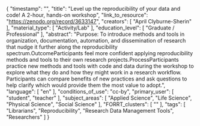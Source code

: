{
    "timestamp": "",
    "title": "Level up the reproducibility of your data and code! A 2-hour, hands-on workshop",
    "link_to_resource": "https://zenodo.org/record/3633147",
    "creators": [
        "April Clyburne-Sherin"
    ],
    "material_type": [
        "Activity/Lab"
    ],
    "education_level": [
        "Graduate / Professional"
    ],
    "abstract": "Purpose: To introduce methods and tools in organization, documentation, automation, and dissemination of research that nudge it further along the reproducibility spectrum.OutcomeParticipants feel more confident applying reproducibility methods and tools to their own research projects.ProcessParticipants practice new methods and tools with code and data during the workshop to explore what they do and how they might work in a research workflow. Participants can compare benefits of new practices and ask questions to help clarify which would provide them the most value to adopt.",
    "language": [
        "en"
    ],
    "conditions_of_use": "cc-by",
    "primary_user": [
        "student",
        "teacher"
    ],
    "subject_areas": [
        "Applied Science",
        "Life Science",
        "Physical Science",
        "Social Science"
    ],
    "FORRT_clusters": [
        ""
    ],
    "tags": [
        "Librarians",
        "Reproducibility",
        "Research Data Management Tools",
        "Researchers"
    ]
}